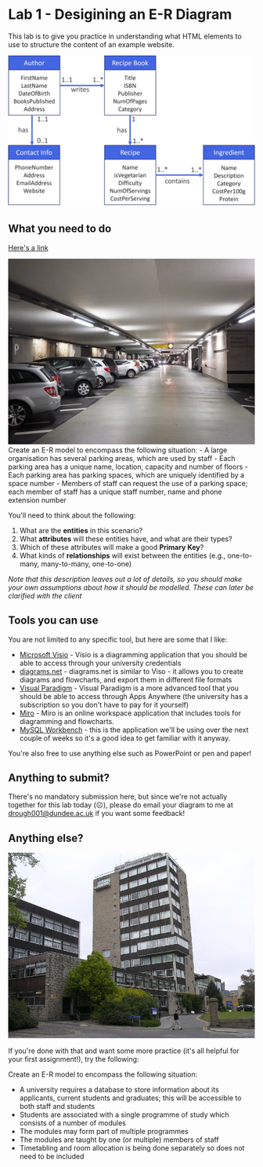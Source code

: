 # Lab 1 - Desigining an E-R Diagram

This lab is to give you practice in understanding what HTML elements to use to structure the content of an example website.

<img src="erinnit.png" class="first-of-type">

## What you need to do

<a href="https://codepen.io/Dan_Rough/pen/RNPdpev">Here's a link</a>

<img src="carpark.jpg" class="floaters">
Create an E-R model to encompass the following situation:
- A large organisation has several parking areas, which are used by staff
- Each parking area has a unique name, location, capacity and number of floors
- Each parking area has parking spaces, which are uniquely identified by a space number
- Members of staff can request the use of a parking space; each member of staff has a unique staff number, name and phone extension number


You'll need to think about the following:
1. What are the **entities** in this scenario?
2. What **attributes** will these entities have, and what are their types?
3. Which of these attributes will make a good **Primary Key**?
4. What kinds of **relationships** will exist between the entities (e.g., one-to-many, many-to-many, one-to-one)

*Note that this description leaves out a lot of details, so you should make your own assumptions about how it should be modelled. These can later be clarified with the client*

## Tools you can use

You are not limited to any specific tool, but here are some that I like:

- [Microsoft Visio](https://www.microsoft.com/en-gb/microsoft-365/visio/flowchart-software) - Visio is a diagramming application that you should be able to access through your university credentials
- [diagrams.net](https://app.diagrams.net/) - diagrams.net is similar to Viso - it allows you to create diagrams and flowcharts, and export them in different file formats
- [Visual Paradigm](https://www.visual-paradigm.com/) - Visual Paradigm is a more advanced tool that you should be able to access through Apps Anywhere (the university has a subscription so you don't have to pay for it yourself)
- [Miro](https://www.miro.com) - Miro is an online workspace application that includes tools for diagramming and flowcharts.
- [MySQL Workbench](https://www.mysql.com/products/workbench/) - this is the application we'll be using over the next couple of weeks so it's a good idea to get familiar with it anyway.

You're also free to use anything else such as PowerPoint or pen and paper!

## Anything to submit?
There's no mandatory submission here, but since we're not actually together for this lab today (:frowning_face:), please do email your diagram to me at drough001@dundee.ac.uk if you want some feedback!

## Anything else?
<img src="uni.jpg" class="floaters">

If you're done with that and want some more practice (it's all helpful for your first assignment!), try the following:


Create an E-R model to encompass the following situation:
- A university requires a database to store information about its applicants, current students and graduates; this will be accessible to both staff and students
- Students are associated with a single programme of study which consists of a number of modules
- The modules may form part of multiple programmes
- The modules are taught by one (or multiple) members of staff
- Timetabling and room allocation is being done separately so does not need to be included
